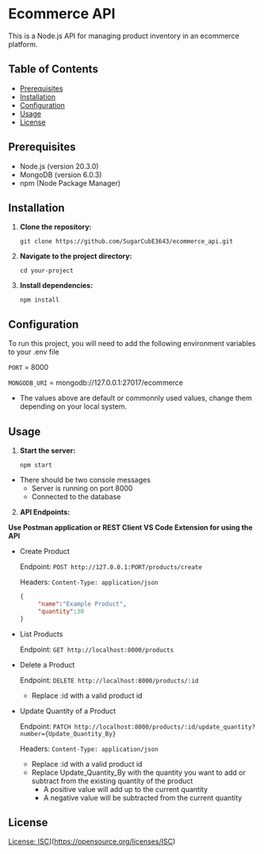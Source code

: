 # Ecommerce API

This is a Node.js API for managing product inventory in an ecommerce platform.

## Table of Contents

- [Prerequisites](#prerequisites)
- [Installation](#installation)
- [Configuration](#configuration)
- [Usage](#usage)
- [License](#license)

## Prerequisites

- Node.js (version 20.3.0)
- MongoDB (version 6.0.3)
- npm (Node Package Manager)

## Installation
1. **Clone the repository:**
   ```shell
   git clone https://github.com/SugarCubE3643/ecommerce_api.git
   ```
2. **Navigate to the project directory:**
   ```shell
   cd your-project
   ```
3. **Install dependencies:**
   ```shell
   npm install
   ```
## Configuration

To run this project, you will need to add the following environment variables to your .env file

`PORT` = 8000

`MONGODB_URI` = mongodb://127.0.0.1:27017/ecommerce

- The values above are default or commonnly used values, change them depending on your local system.

## Usage
1. **Start the server:**
   ```shell
   npm start
   ```
- There should be two console messages
   - Server is running on port 8000
   - Connected to the database 
2. **API Endpoints:**

**Use Postman application or REST Client VS Code Extension for using the API**

- Create Product

   Endpoint: `POST http://127.0.0.1:PORT/products/create`
  
   Headers: `Content-Type: application/json`
   ```json
   {
        "name":"Example Product",
        "quantity":30
   }
   ```
- List Products

   Endpoint: `GET http://localhost:8000/products`
   
- Delete a Product

   Endpoint: `DELETE http://localhost:8000/products/:id`

   - Replace :id with a valid product id
   
- Update Quantity of a Product

   Endpoint: `PATCH http://localhost:8000/products/:id/update_quantity?number={Update_Quantity_By}`
  
   Headers: `Content-Type: application/json`

   - Replace :id with a valid product id
   - Replace Update_Quantity_By with the quantity you want to add or subtract from the existing quantity of the product
     - A positive value will add up to the current quantity
     - A negative value will be subtracted from the current quantity

## License
[License: ISC](https://img.shields.io/badge/License-ISC-blue.svg)](https://opensource.org/licenses/ISC)


